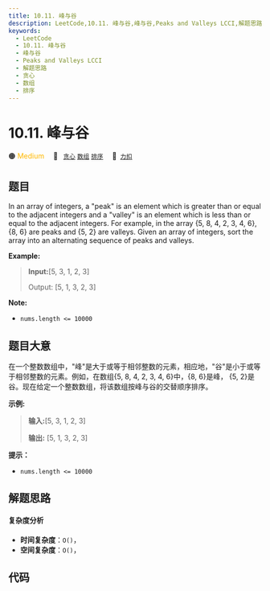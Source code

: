 ```yaml
---
title: 10.11. 峰与谷
description: LeetCode,10.11. 峰与谷,峰与谷,Peaks and Valleys LCCI,解题思路,贪心,数组,排序
keywords:
  - LeetCode
  - 10.11. 峰与谷
  - 峰与谷
  - Peaks and Valleys LCCI
  - 解题思路
  - 贪心
  - 数组
  - 排序
---
```


# 10.11. 峰与谷

🟠 <font color=#ffb800>Medium</font>&emsp; 🔖&ensp; [`贪心`](/tag/greedy.md) [`数组`](/tag/array.md) [`排序`](/tag/sorting.md)&emsp; 🔗&ensp;[`力扣`](https://leetcode.cn/problems/peaks-and-valleys-lcci)

## 题目

In an array of integers, a "peak" is an element which is greater than or equal
to the adjacent integers and a "valley" is an element which is less than or
equal to the adjacent inte­gers. For example, in the array {5, 8, 4, 2, 3, 4,
6}, {8, 6} are peaks and {5, 2} are valleys. Given an array of integers, sort
the array into an alternating sequence of peaks and valleys.

**Example:**

> 
> 
> 
> 
> 
> **Input:**[5, 3, 1, 2, 3]
> 
> Output:  [5, 1, 3, 2, 3]
> 
> 

**Note:**

  * `nums.length <= 10000`


## 题目大意

在一个整数数组中，"峰"是大于或等于相邻整数的元素，相应地，"谷"是小于或等于相邻整数的元素。例如，在数组{5, 8, 4, 2, 3, 4,
6}中，{8, 6}是峰， {5, 2}是谷。现在给定一个整数数组，将该数组按峰与谷的交替顺序排序。

**示例:**

> 
> 
> 
> 
> 
> **输入:**[5, 3, 1, 2, 3]
> 
> **输出:**  [5, 1, 3, 2, 3]
> 
> 

**提示：**

  * `nums.length <= 10000`


## 解题思路

#### 复杂度分析

- **时间复杂度**：`O()`，
- **空间复杂度**：`O()`，

## 代码

```javascript

```